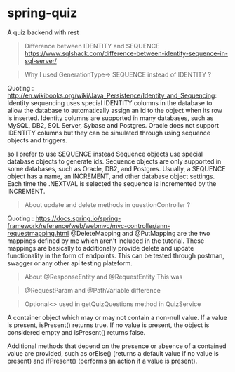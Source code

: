 # spring-quiz
A quiz backend with rest
> Difference between IDENTITY and SEQUENCE 
https://www.sqlshack.com/difference-between-identity-sequence-in-sql-server/

> Why I used GenerationType-> SEQUENCE instead of IDENTITY ?

Quoting : http://en.wikibooks.org/wiki/Java_Persistence/Identity_and_Sequencing:
Identity sequencing uses special IDENTITY columns in the database to allow the database to automatically assign an id to the object when its row is inserted. Identity columns are supported in many databases, such as MySQL, DB2, SQL Server, Sybase and Postgres. Oracle does not support IDENTITY columns but they can be simulated through using sequence objects and triggers.

so I prefer to use SEQUENCE instead
Sequence objects use special database objects to generate ids. Sequence objects are only supported in some databases, such as Oracle, DB2, and Postgres. Usually, a SEQUENCE object has a name, an INCREMENT, and other database object settings. Each time the .NEXTVAL is selected the sequence is incremented by the INCREMENT.


> About update and delete methods in questionController ?

Quoting : https://docs.spring.io/spring-framework/reference/web/webmvc/mvc-controller/ann-requestmapping.html
@DeleteMapping and @PutMapping are the two mappings defined by me which aren't included in the tutorial. These mappings are basically to additionally provide delete and update functionality in the form of endpoints. This can be tested through postman, swagger or any other api testing plateform.

> About @ResponseEntity and @RequestEntity
This was 

> @RequestParam and @PathVariable difference

> Optional<> used in getQuizQuestions method in QuizService

A container object which may or may not contain a non-null value. If a value is present, isPresent() returns true. If no value is present, the object is considered empty and isPresent() returns false.

Additional methods that depend on the presence or absence of a contained value are provided, such as orElse() (returns a default value if no value is present) and ifPresent() (performs an action if a value is present).